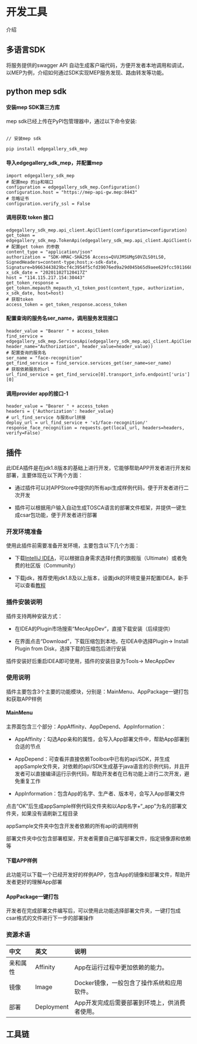 # 开发工具
介绍
## 多语言SDK
将服务提供的swagger API 自动生成客户端代码，方便开发者本地调用和调试，以MEP为例，介绍如何通过SDK实现MEP服务发现、路由转发等功能。

## python mep sdk
#### 安装mep SDK第三方库
mep sdk已经上传在PyPI包管理器中，通过以下命令安装:

```

// 安装mep sdk

pip install edgegallery_sdk_mep

```

#### 导入edgegallery_sdk_mep，并配置mep
```
import edgegallery_sdk_mep
# 配置mep 的ip和端口
configuration = edgegallery_sdk_mep.Configuration()
configuration.host = "https://mep-api-gw.mep:8443"
# 忽略证书
configuration.verify_ssl = False

```
####  调用获取 token 接口
```
edgegallery_sdk_mep.api_client.ApiClient(configuration=configuration)
get_token = edgegallery_sdk_mep.TokenApi(edgegallery_sdk_mep.api_client.ApiClient(configuration=configuration))
# 配置get token 的参数
content_type = "application/json"
authorization = "SDK-HMAC-SHA256 Access=QVUJMSUMgS0VZLS0tLS0, SignedHeaders=content-type;host;x-sdk-date, Signature=b9663443829bcf4c3954f5cfd39076ed9a29d045b65d9aee629fcc5911668384"
x_sdk_date = "20201102T120417Z"
host = "114.115.217.154:30443"
get_token_response = get_token.mepauth_mepauth_v1_token_post(content_type, authorization, x_sdk_date, host=host)
# 获取token
access_token = get_token_response.access_token

```
#### 配置查询的服务名ser_name，调用服务发现接口
```
header_value = "Bearer " + access_token
find_service = edgegallery_sdk_mep.ServicesApi(edgegallery_sdk_mep.api_client.ApiClient(configuration=configuration, header_name="Authorization", header_value=header_value))
# 配置查询的服务名
ser_name = "face-recognition"
get_find_service = find_service.services_get(ser_name=ser_name)
# 获取依赖服务的url
url_find_service = get_find_service[0].transport_info.endpoint['uris'][0]

```

#### 调用provider app的接口-1
```
header_value = "Bearer " + access_token
headers = {'Authorization': header_value}
# url_find_service 与服务url拼接
deploy_url = url_find_service + 'v1/face-recognition/'
response_face_recognition = requests.get(local_url, headers=headers, verify=False)

```

## 插件

此IDEA插件是在jdk1.8版本的基础上进行开发，它能够帮助APP开发者进行开发和部署，主要体现在以下两个方面：

- 通过插件可以对APPStore中提供的所有api生成样例代码，便于开发者进行二次开发

- 插件可以根据用户输入自动生成TOSCA语言的部署文件框架，并提供一键生成csar包功能，便于开发者进行部署 

### 开发环境准备

使用此插件前需要准备开发环境，主要包含以下几个方面：

- 下载[IntelliJ IDEA](https://www.jetbrains.com/idea/)，可以根据自身需求选择付费的旗舰版（Ultimate）或者免费的社区版（Community）

- 下载jdk，推荐使用jdk1.8及以上版本，设置jdk的环境变量并配置IDEA，新手可以查看[教程](https://blog.csdn.net/nobb111/article/details/77116259)


### 插件安装说明

插件支持两种安装方式：

- 在IDEA的Plugin市场搜索“MecAppDev”，直接下载安装（后续提供）

- 在界面点击“Download”，下载压缩包到本地，在IDEA中选择Plugin-> Install Plugin from Disk，选择下载的压缩包后进行安装

插件安装好后重启IDEA即可使用，插件的安装目录为Tools-> MecAppDev


### 使用说明

插件主要包含3个主要的功能模块，分别是：MainMenu、AppPackage一键打包和获取APP样例

#### MainMenu

主界面包含三个部分：AppAffinity、AppDepend、AppInformation：

- AppAffinity：勾选App亲和的属性，会写入App部署文件中，帮助App部署到合适的节点

- AppDepend：可查看并直接依赖Toolbox中已有的api/SDK，并生成appSample文件夹，对依赖的api/SDK生成基于java语言的示例代码，并且开发者可以直接编译运行示例代码，帮助开发者在已有功能上进行二次开发，避免重复工作

- AppInformation：包含App的名字、生产者、版本号，会写入App部署文件

点击“OK”后生成appSample样例代码文件夹和以App名字+“_app”为名的部署文件夹，如果没有请刷新工程目录

appSample文件夹中包含开发者依赖的所有api的调用样例

部署文件夹中仅包含部署框架，开发者需要自己编写部署文件，指定镜像源和依赖等

#### 下载APP样例

此功能可以下载一个已经开发好的样例APP，包含App的镜像和部署文件，帮助开发者更好的理解App部署

#### AppPackage一键打包

开发者在完成部署文件编写后，可以使用此功能选择部署文件夹，一键打包成csar格式的文件进行下一步的部署操作

### 资源术语
|中文|英文|说明|
|:-|:-|:-|
|亲和属性|Affinity|App在运行过程中更加依赖的能力。|
|镜像|Image|Docker镜像，一般包含了操作系统和应用软件。|
|部署|Deployment|App开发完成后需要部署到环境上，供消费者使用。|
## 工具链